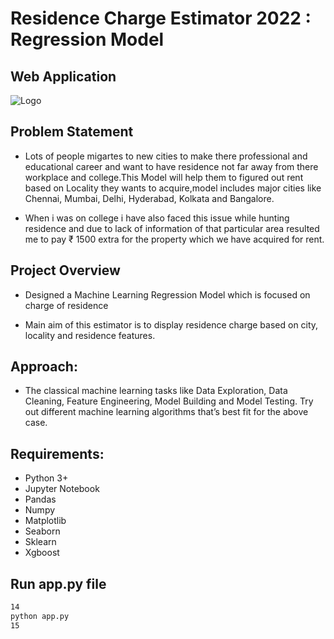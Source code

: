 # Residence Charge Estimator 2022 : Regression Model
## Web Application
![Logo](https://github.com/Sohail00786/Residence-Charge-Estimator-2022-Regression-Model/blob/4dffb0d7ea95c45785ce125cb4635b6058b28d92/ezgif.com-gif-maker.gif)
## Problem Statement
- Lots of people migartes to new cities to make there professional and educational career and want to have residence not far away from there workplace and college.This Model will help them to figured out rent based on Locality they wants to acquire,model includes major cities like Chennai, Mumbai, Delhi, Hyderabad, Kolkata and Bangalore.

- When i was on college i have also faced this issue while hunting residence and due to lack of information of that particular area resulted me to pay ₹ 1500 extra for the property which we have acquired for rent.

## Project Overview
- Designed a Machine Learning Regression Model which is focused on charge of residence

- Main aim of this estimator is to display residence charge based on city, locality and residence features.


## Approach:

- The classical machine learning tasks like Data Exploration, Data Cleaning, Feature Engineering, Model Building and Model Testing. Try out different machine learning algorithms that’s best fit for the above case.

## Requirements:
- Python 3+
- Jupyter Notebook
- Pandas
- Numpy
- Matplotlib
- Seaborn
- Sklearn
- Xgboost

## Run app.py file
```bash
14
python app.py
15
```

